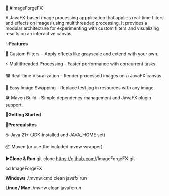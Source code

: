 🌟 #ImageForgeFX

A JavaFX-based image processing appplication that applies real-time filters and effects on images using multithreaded processing.
It provides a modular architecture for experimenting with custom filters and visualizing results on an interactive canvas.

✨**Features**

🎨 Custom Filters – Apply effects like grayscale and extend with your own.

⚡ Multithreaded Processing – Faster performance with concurrent tasks.

🖼️ Real-time Visualization – Render processed images on a JavaFX canvas.

📂 Easy Image Swapping – Replace test.jpg in resources with any image.

🛠️ Maven Build – Simple dependency management and JavaFX plugin support.

🚀**Getting Started**

🔧**Prerequisites**

☕ Java 21+ (JDK installed and JAVA_HOME set)

📦 Maven (or use the included mvnw wrapper)

▶️**Clone & Run**
git clone https://github.com/<your-username>/ImageForgeFX.git

cd ImageForgeFX

**Windows**
.\mvnw.cmd clean javafx:run

 **Linux / Mac**
./mvnw clean javafx:run




 
